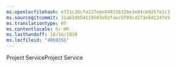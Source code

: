 ```yaml
---
ms.openlocfilehash: e721c36cfa227ebe84933632be3e04cb0257e1c3
ms.sourcegitcommit: 11a61db54119503e82faec5f99c4273e8d1247e5
ms.translationtype: HT
ms.contentlocale: hr-HR
ms.lasthandoff: 10/16/2020
ms.locfileid: "4069355"
---
```

<span data-ttu-id="dc90e-101">Project Service</span><span class="sxs-lookup"><span data-stu-id="dc90e-101">Project Service</span></span>
